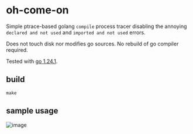 # oh-come-on
Simple ptrace-based golang `compile` process tracer disabling the annoying `declared and not used` and `imported and not used` errors.

Does not touch disk nor modifies go sources. No rebuild of go compiler required.

Tested with [go 1.24.1](https://archlinux.org/packages/extra/x86_64/go/).

## build
`make`

## sample usage
![image](https://github.com/user-attachments/assets/d089a972-c585-4cfc-af4d-9c03337cb8e2)
